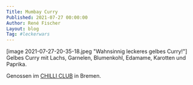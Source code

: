 ```yaml
---
Title: Mumbay Curry
Published: 2021-07-27 00:00:00
Author: René Fischer
Layout: blog
Tag: #leckerwars
---
```

[image 2021-07-27-20-35-18.jpeg "Wahnsinnig leckeres gelbes Curry!"]
Gelbes Curry mit Lachs, Garnelen, Blumenkohl, Edamame, Karotten und Paprika.

Genossen im [CHILLI CLUB](https://goo.gl/maps/f44xftaSdM7uNv227) in Bremen.
